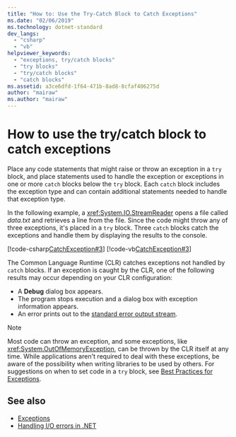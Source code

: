 ```yaml
---
title: "How to: Use the Try-Catch Block to Catch Exceptions"
ms.date: "02/06/2019"
ms.technology: dotnet-standard
dev_langs: 
  - "csharp"
  - "vb"
helpviewer_keywords: 
  - "exceptions, try/catch blocks"
  - "try blocks"
  - "try/catch blocks"
  - "catch blocks"
ms.assetid: a3ce6dfd-1f64-471b-8ad8-8cfaf406275d
author: "mairaw"
ms.author: "mairaw"
---
```

# How to use the try/catch block to catch exceptions

Place any code statements that might raise or throw an exception in a `try` block, and place statements used to handle the exception or exceptions in one or more `catch` blocks below the `try` block. Each `catch` block includes the exception type and can contain additional statements needed to handle that exception type.

In the following example, a <xref:System.IO.StreamReader> opens a file called *data.txt* and retrieves a line from the file. Since the code might throw any of three exceptions, it's placed in a `try` block. Three `catch` blocks catch the exceptions and handle them by displaying the results to the console.

[!code-csharp[CatchException#3](~/samples/snippets/csharp/VS_Snippets_CLR/CatchException/CS/catchexception2.cs#3)]
[!code-vb[CatchException#3](~/samples/snippets/visualbasic/VS_Snippets_CLR/CatchException/VB/catchexception2.vb#3)]

The Common Language Runtime (CLR) catches exceptions not handled by `catch` blocks. If an exception is caught by the CLR, one of the following results may occur depending on your CLR configuration:

- A **Debug** dialog box appears.
- The program stops execution and a dialog box with exception information appears.
- An error prints out to the [standard error output stream](xref:System.Console.Error).

> [!NOTE]
> Most code can throw an exception, and some exceptions, like <xref:System.OutOfMemoryException>, can be thrown by the CLR itself at any time. While applications aren't required to deal with these exceptions, be aware of the possibility when writing libraries to be used by others. For suggestions on when to set code in a `try` block, see [Best Practices for Exceptions](best-practices-for-exceptions.md).

## See also

- [Exceptions](index.md)
- [Handling I/O errors in .NET](../io/handling-io-errors.md)
